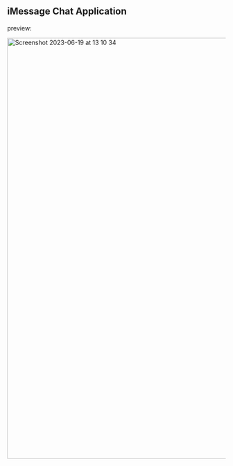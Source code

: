 ## iMessage Chat Application 

preview:

<img width="971" alt="Screenshot 2023-06-19 at 13 10 34" src="https://github.com/tareqalhammoodi/iMessage-iosApp/assets/44919941/175c7fb6-30be-49de-b3f7-f9c991a227e6">
